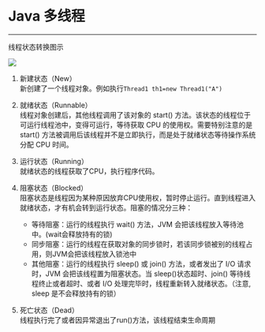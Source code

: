 # Java 多线程
---

线程状态转换图示

![](https://jverson.oss-cn-beijing.aliyuncs.com/a49401d07c418f3a88e70c5c31f17e2c.jpg)

1. 新建状态（New）    
新创建了一个线程对象。例如执行`Thread1 th1=new Thread1("A")`

2. 就绪状态（Runnable）    
线程对象创建后，其他线程调用了该对象的 start() 方法。该状态的线程位于可运行线程池中，变得可运行，等待获取 CPU 的使用权。需要特别注意的是 start() 方法被调用后该线程并不是立即执行，而是处于就绪状态等待操作系统分配 CPU 时间。

3. 运行状态（Running）    
就绪状态的线程获取了CPU，执行程序代码。

4. 阻塞状态（Blocked）    
阻塞状态是线程因为某种原因放弃CPU使用权，暂时停止运行。直到线程进入就绪状态，才有机会转到运行状态。阻塞的情况分三种：
    - 等待阻塞：运行的线程执行 wait() 方法，JVM 会把该线程放入等待池中。(wait会释放持有的锁)
    - 同步阻塞：运行的线程在获取对象的同步锁时，若该同步锁被别的线程占用，则JVM会把该线程放入锁池中
    - 其他阻塞：运行的线程执行 sleep() 或 join() 方法，或者发出了 I/O 请求时，JVM 会把该线程置为阻塞状态。当 sleep()状态超时、join() 等待线程终止或者超时、或者 I/O 处理完毕时，线程重新转入就绪状态。（注意, sleep 是不会释放持有的锁）

5. 死亡状态（Dead）    
线程执行完了或者因异常退出了run()方法，该线程结束生命周期